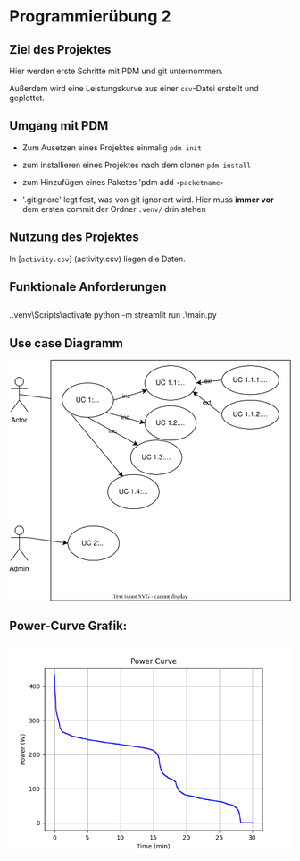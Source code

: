 # Programmierübung 2

## Ziel des Projektes

Hier werden erste Schritte mit PDM und git unternommen.

Außerdem wird eine Leistungskurve aus einer `csv`-Datei erstellt und geplottet.

## Umgang mit PDM

- Zum Ausetzen eines Projektes einmalig `pdm init`
- zum installieren eines Projektes nach dem clonen `pdm install`
- zum Hinzufügen eines Paketes 'pdm add `<packetname>`

- '.gitignore' legt fest, was von git ignoriert wird. Hier muss __immer vor__ dem ersten commit der Ordner `.venv/` drin stehen

## Nutzung des Projektes

In [`activity.csv`] (activity.csv) liegen die Daten.

## Funktionale Anforderungen

##

.\.venv\Scripts\activate
python -m streamlit run .\main.py


## Use case Diagramm

![](docs/usecase.svg)


## Power-Curve Grafik:

![](https://raw.githubusercontent.com/hannahneininger/progue_2025/refs/heads/master/figures/power_curve.png)

